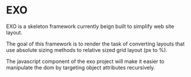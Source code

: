 # EXO
EXO is a skeleton framework currently beign built to simplify web site layout. 

The goal of this framework is to render the task of converting layouts that use absolute sizing methods to relative sized grid layout (px to %).   

The javascript component of the exo project will make it easier to manipulate the dom by targeting object attributes recursively.

